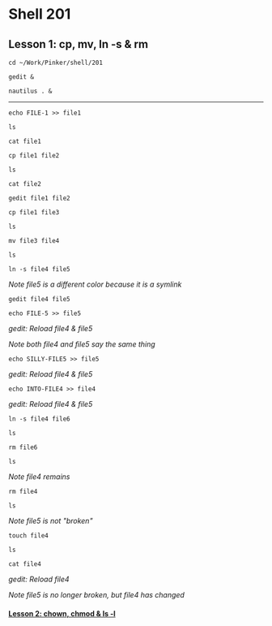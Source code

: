 # Shell 201
## Lesson 1: cp, mv, ln -s & rm

`cd ~/Work/Pinker/shell/201`

`gedit &`

`nautilus . &`
___

`echo FILE-1 >> file1`

`ls`

`cat file1`

`cp file1 file2`

`ls`

`cat file2`

`gedit file1 file2`

`cp file1 file3`

`ls`

`mv file3 file4`

`ls`

`ln -s file4 file5`

*Note file5 is a different color because it is a symlink*

`gedit file4 file5`

`echo FILE-5 >> file5`

*gedit: Reload file4 & file5*

*Note both file4 and file5 say the same thing*

`echo SILLY-FILE5 >> file5`

*gedit: Reload file4 & file5*

`echo INTO-FILE4 >> file4`

*gedit: Reload file4 & file5*

`ln -s file4 file6`

`ls`

`rm file6`

`ls`

*Note file4 remains*

`rm file4`

`ls`

*Note file5 is not "broken"*

`touch file4`

`ls`

`cat file4`

*gedit: Reload file4*

*Note file5 is no longer broken, but file4 has changed*

#### [Lesson 2: chown, chmod & ls -l](https://github.com/inkVerb/pinker/blob/master/101-shell/Lesson-02.md)
